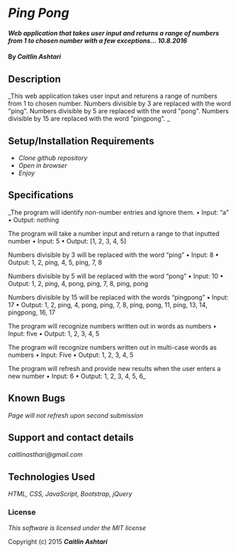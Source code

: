 # _Ping Pong_

#### _Web application that takes user input and returns a range of numbers from 1 to chosen number with a few exceptions... 10.8.2016_

#### By _**Caitlin Ashtari**_

## Description

_This web application takes user input and returens a range of numbers from 1 to chosen number. Numbers divisible by 3 are replaced with the word "ping". Numbers divisible by 5 are replaced with the word "pong". Numbers divisible by 15 are replaced with the word "pingpong". _

## Setup/Installation Requirements

* _Clone github repository_
* _Open in browser_
* _Enjoy_

## Specifications
_The program will identify non-number entries and ignore them.
	•	Input: “a”
	•	Output: nothing

The program will take a number input and return a range to that inputted number
	•	Input: 5
	•	Output: [1, 2, 3, 4, 5]

Numbers divisible by 3 will be replaced with the word “ping”
	•	Input: 8
	•	Output: 1, 2, ping, 4, 5, ping, 7, 8

Numbers divisible by 5 will be replaced with the word “pong”
	•	Input: 10
	•	Output: 1, 2, ping, 4, pong, ping, 7, 8, ping, pong

Numbers divisible by 15 will be replaced with the words “pingpong”
	•	Input: 17
	•	Output: 1, 2, ping, 4, pong, ping, 7, 8, ping, pong, 11, ping, 13, 14, pingpong, 16, 17

The program will recognize numbers written out in words as numbers
	•	Input: five
	•	Output: 1, 2, 3, 4, 5

The program will recognize numbers written out in multi-case words as numbers
	•	Input: Five
	•	Output: 1, 2, 3, 4, 5

The program will refresh and provide new results when the user enters a new number
	•	Input: 6
	•	Output: 1, 2, 3, 4, 5, 6_

## Known Bugs

_Page will not refresh upon second submission_

## Support and contact details

_caitlinasthari@gmail.com_

## Technologies Used

_HTML, CSS, JavaScript, Bootstrap, jQuery_

### License

*This software is licensed under the MIT license*

Copyright (c) 2015 **_Caitlin Ashtari_**
